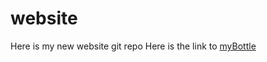 # website
Here is my new website git repo
Here is the link to [myBottle](https://codeberg.org/Marin_McCormack/myBottle)
